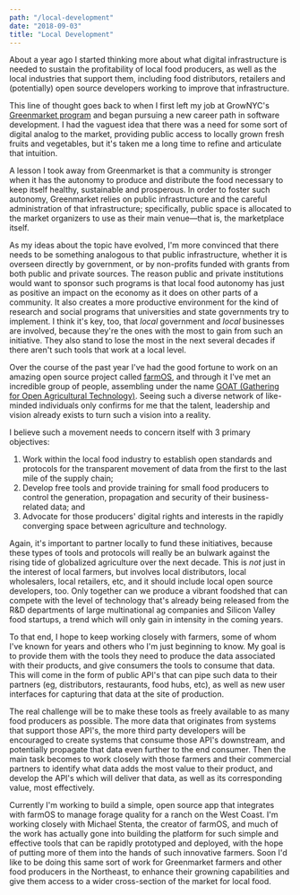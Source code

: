```yaml
---
path: "/local-development"
date: "2018-09-03"
title: "Local Development"
---
```


About a year ago I started thinking more about what digital infrastructure is needed to sustain the profitability of local food producers, as well as the local industries that support them, including food distributors, retailers and (potentially) open source developers working to improve that infrastructure.

This line of thought goes back to when I first left my job at GrowNYC's [Greenmarket program](https://www.grownyc.org/greenmarket) and began pursuing a new career path in software development. I had the vaguest idea that there was a need for some sort of digital analog to the market, providing public access to locally grown fresh fruits and vegetables, but it's taken me a long time to refine and articulate that intuition.

A lesson I took away from Greenmarket is that a community is stronger when it has the autonomy to produce and distribute the food necessary to keep itself healthy, sustainable and prosperous. In order to foster such autonomy, Greenmarket relies on public infrastructure and the careful administration of that infrastructure; specifically, public space is allocated to the market organizers to use as their main venue&mdash;that is, the marketplace itself.

As my ideas about the topic have evolved, I'm more convinced that there needs to be something analogous to that public infrastructure, whether it is overseen directly by government, or by non-profits funded with grants from both public and private sources. The reason public and private institutions would want to sponsor such programs is that local food autonomy has just as positive an impact on the economy as it does on other parts of a community. It also creates a more productive environment for the kind of research and social programs that universities and state governments try to implement. I think it's key, too, that *local* government and *local* businesses are involved, because they're the ones with the most to gain from such an initiative. They also stand to lose the most in the next several decades if there aren't such tools that work at a local level.

Over the course of the past year I've had the good fortune to work on an amazing open source project called [farmOS](https://farmos.org/), and through it I've met an incredible group of people, assembling under the name [GOAT (Gathering for Open Agricultural Technology)](http://goatech.org/). Seeing such a diverse network of like-minded individuals only confirms for me that the talent, leadership and vision already exists to turn such a vision into a reality.

I believe such a movement needs to concern itself with 3 primary objectives:

1. Work within the local food industry to establish open standards and protocols for the transparent movement of data from the first to the last mile of the supply chain;
2. Develop free tools and provide training for small food producers to control the generation, propagation and security of their business-related data; and
3. Advocate for those producers' digital rights and interests in the rapidly converging space between agriculture and technology.

Again, it's important to partner locally to fund these initiatives, because these types of tools and protocols will really be an bulwark against the rising tide of globalized agriculture over the next decade. This is *not* just in the interest of local farmers, but involves local distributors, local wholesalers, local retailers, etc, and it should include local open source developers, too. Only together can we produce a vibrant foodshed that can compete with the level of technology that's already being released from the R&D departments of large multinational ag companies and Silicon Valley food startups, a trend which will only gain in intensity in the coming years.

To that end, I hope to keep working closely with farmers, some of whom I've known for years and others who I'm just beginning to know. My goal is to provide them with the tools they need to produce the data associated with their products, and give consumers the tools to consume that data. This will come in the form of public API's that can pipe such data to their partners (eg, distributors, restaurants, food hubs, etc), as well as new user interfaces for capturing that data at the site of production. 

The real challenge will be to make these tools as freely available to as many food producers as possible. The more data that originates from systems that support those API's, the more third party developers will be encouraged to create systems that consume those API's downstream, and potentially propagate that data even further to the end consumer. Then the main task becomes to work closely with those farmers and their commercial partners to identify what data adds the most value to their product, and develop the API's which will deliver that data, as well as its corresponding value, most effectively.

Currently I'm working to build a simple, open source app that integrates with farmOS to manage forage quality for a ranch on the West Coast. I'm working closely with Michael Stenta, the creator of farmOS, and much of the work has actually gone into building the platform for such simple and effective tools that can be rapidly prototyped and deployed, with the hope of putting more of them into the hands of such innovative farmers. Soon I'd like to be doing this same sort of work for Greenmarket farmers and other food producers in the Northeast, to enhance their growning capabilities and give them access to a wider cross-section of the market for local food.

